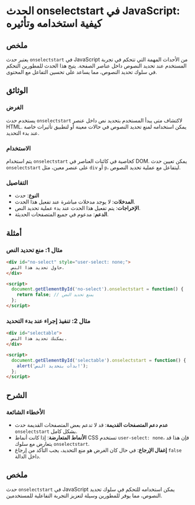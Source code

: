 <!--
Meta Description: # الحدث onselectstart في JavaScript: كيفية استخدامه وتأثيره ## ملخص يعتبر حدث `onselectstart` في JavaScript من الأحداث المهمة التي تتحكم في تجربة المس...
Meta Keywords: onselectstart, تحديد, حدث, هذا, النص
-->

# الحدث onselectstart في JavaScript: كيفية استخدامه وتأثيره

## ملخص
يعتبر حدث `onselectstart` في JavaScript من الأحداث المهمة التي تتحكم في تجربة المستخدم عند تحديد النصوص داخل عناصر الصفحة. يتيح هذا الحدث للمطورين التحكم في سلوك تحديد النصوص، مما يساعد على تحسين التفاعل مع المحتوى.

## الوثائق
### الغرض
يستخدم حدث `onselectstart` لاكتشاف متى يبدأ المستخدم بتحديد نص داخل عنصر HTML. يمكن استخدامه لمنع تحديد النصوص في حالات معينة أو لتطبيق تأثيرات خاصة عند بدء التحديد.

### الاستخدام
يتم استخدام `onselectstart` كخاصية في كائنات العناصر في DOM. يمكن تعيين حدث `onselectstart` على عنصر معين، مثل `div` أو `p`، ليتفاعل مع عملية تحديد النصوص.

### التفاصيل
- **النوع**: حدث
- **المدخلات**: لا يوجد مدخلات مباشرة عند تفعيل هذا الحدث.
- **الإخراجات**: يتم تفعيل هذا الحدث عند بدء عملية تحديد النص.
- **الدعم**: مدعوم في جميع المتصفحات الحديثة.

## أمثلة
### مثال 1: منع تحديد النص
```html
<div id="no-select" style="user-select: none;">
  حاول تحديد هذا النص.
</div>

<script>
  document.getElementById('no-select').onselectstart = function() {
    return false; // يمنع تحديد النص
  };
</script>
```

### مثال 2: تنفيذ إجراء عند بدء التحديد
```html
<div id="selectable">
  يمكنك تحديد هذا النص.
</div>

<script>
  document.getElementById('selectable').onselectstart = function() {
    alert('بدأت بتحديد النص!');
  };
</script>
```

## الشرح
### الأخطاء الشائعة
- **عدم دعم المتصفحات القديمة**: قد لا تدعم بعض المتصفحات القديمة حدث `onselectstart` بشكل كامل.
- **الأنماط المتعارضة**: إذا كانت أنماط CSS تستخدم `user-select: none`، فإن هذا قد يتعارض مع سلوك `onselectstart`.
- **إغفال الإرجاع**: في حال كان الغرض هو منع التحديد، يجب التأكد من إرجاع `false` داخل الدالة.

## ملخص
حدث `onselectstart` في JavaScript يمكن استخدامه للتحكم في سلوك تحديد النصوص، مما يوفر للمطورين وسيلة لتعزيز التجربة التفاعلية للمستخدمين.
